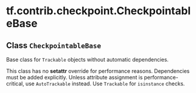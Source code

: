 <div itemscope itemtype="http://developers.google.com/ReferenceObject">
<meta itemprop="name" content="tf.contrib.checkpoint.CheckpointableBase" />
<meta itemprop="path" content="Stable" />
</div>

# tf.contrib.checkpoint.CheckpointableBase

## Class `CheckpointableBase`

Base class for `Trackable` objects without automatic dependencies.



<!-- Placeholder for "Used in" -->

This class has no __setattr__ override for performance reasons. Dependencies
must be added explicitly. Unless attribute assignment is performance-critical,
use `AutoTrackable` instead. Use `Trackable` for `isinstance`
checks.

